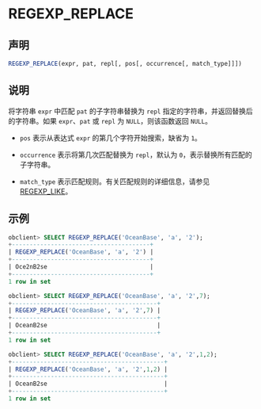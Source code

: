 # REGEXP_REPLACE

## 声明

```sql
REGEXP_REPLACE(expr, pat, repl[, pos[, occurrence[, match_type]]])
```

## 说明

将字符串 `expr` 中匹配 `pat` 的子字符串替换为 `repl` 指定的字符串，并返回替换后的字符串。如果 `expr`、`pat` 或 `repl` 为 `NULL`，则该函数返回 `NULL`。

* `pos` 表示从表达式 `expr` 的第几个字符开始搜索，缺省为 `1`。

* `occurrence` 表示将第几次匹配替换为 `repl`，默认为 `0`，表示替换所有匹配的子字符串。

* `match_type` 表示匹配规则。有关匹配规则的详细信息，请参见 [REGEXP_LIKE](../2.string-functions/33.REGEXP_LIKE.md)。

## 示例

```sql
obclient> SELECT REGEXP_REPLACE('OceanBase', 'a', '2');
+---------------------------------------+
| REGEXP_REPLACE('OceanBase', 'a', '2') |
+---------------------------------------+
| Oce2nB2se                             |
+---------------------------------------+
1 row in set 

obclient> SELECT REGEXP_REPLACE('OceanBase', 'a', '2',7);
+-----------------------------------------+
| REGEXP_REPLACE('OceanBase', 'a', '2',7) |
+-----------------------------------------+
| OceanB2se                               |
+-----------------------------------------+
1 row in set 

obclient> SELECT REGEXP_REPLACE('OceanBase', 'a', '2',1,2);
+-------------------------------------------+
| REGEXP_REPLACE('OceanBase', 'a', '2',1,2) |
+-------------------------------------------+
| OceanB2se                                 |
+-------------------------------------------+
1 row in set 
```
